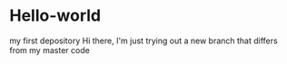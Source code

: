 # Hello-world
my first depository
Hi there, I'm just trying out a new branch that differs from my master code
